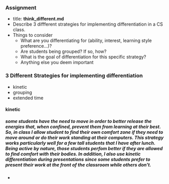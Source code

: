 ### Assignment
  * title: **think_different.md**
  * Describe 3 diffferent strategies for implementing differentiation in a CS class.
  * Things to consider
    - What are you differentiating for (ability, interest, learning style preference...)?
    - Are students being grouped? If so, how?
    - What is the goal of differentiation for this specific strategy?
    - Anything else you deem important

### 3 Different Strategies for implementing differentiation
  * kinetic
  * grouping 
  * extended time

#### kinetic
##### some students have the need to move in order to better release the energies that, when confined, prevent them from learning at their best. So, in class I allow student to find their own comfort zone if they need to move around or do their work standing at their computers. This strategy works particularly well for a few tall students that I have after lunch. Being active by nature, those students perfom better if they are allowed to find comfort with their bodies. In addition, I also use kinetic differentiation during presentations since some students prefer to present their work at the front of the classroom while others don't.

-


